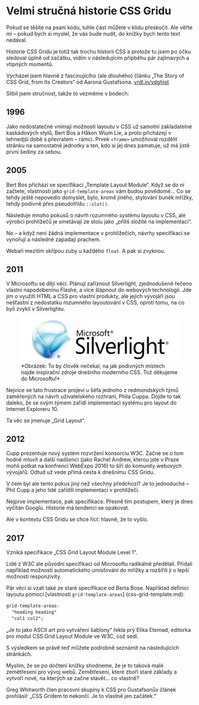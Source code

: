 # Velmi stručná historie CSS Gridu

Pokud se těšíte na psaní kódu, tuhle část můžete v klidu přeskočit. Ale věřte mi – pokud bych si myslel, že vás bude nudit, do knížky bych tento text nedával.

Historie CSS Gridu je totiž tak trochu historií CSS a protože tu jsem po očku sledoval úplně od začátku, vidím v následujícím přípběhu pár zajímavých a vtipných momentů.

Vycházel jsem hlavně z fascinujícího (ale dlouhého) článku „The Story of CSS Grid, from Its Creators“ od Aarona Gustafsona. [vrdl.in/vdghist](https://alistapart.com/article/the-story-of-css-grid-from-its-creators/)

Slíbil jsem stručnost, takže to vezměme v bodech:

## 1996

Jako nedostatečné vnímají možnosti layoutu v CSS už samotní zakladatelné kaskádových stylů, Bert Bos a Håkon Wium Lie, a proto přicházejí v tehnedjší době s převratem – rámci. Prvek `<frame>` umožňoval rozdělit stránku na samostatné jednotky a ten, kdo si jej dnes pamatuje, už má jistě první šediny za sebou.

## 2005

Bert Bos přichází se specifikací „Template Layout Module“. Když se do ní začtete, vlastnosti jako `grid-template-areas` vám budou povědomé… Co se tehdy ještě nepovedlo domyslet, bylo, kromě jiného, stylování buněk mřížky, tehdy podivně přes pseudotřídu `::slot()`.

Následuje mnoho pokusů o návrh rozumného systému layoutu v CSS, ale výrobci prohlížečů je smetávají ze stolu jako „příliš složité na implementaci“.

No – a když není žádná implementace v prohlížečích, návrhy specifikací se vynořují a následně zapadají prachem.

Webaři mezitím skřípou zuby u každého `float`. A pak si zvyknou.

## 2011

V Microsoftu se dějí věci. Plánují zaříznout Silverlight, zjednodušeně řečeno vlastní napodobeninu Flashe, a více šlápnout do webových technologií. Jde jim o využití HTML a CSS pro vlastní produkty, ale jejich vývojáři jsou nešťastní z nedostatku rozumného layoutování v CSS, oproti tomu, na co byli zvyklí v Silverlightu.

<figure>
<img src="../dist/images/original/vdgrid/silverlight.png" width="1920" height="540" alt="Microsoft Silverlight">
<figcaption markdown="1">
*Obrázek: To by člověk nečekal, na jak podivných místech najde inspirační zdroje dnešního moderního CSS. Tož děkujeme do Microsoftu!*
</figcaption>
</figure>

Nejvíce se tato frustrace projeví u šéfa jednoho z redmondských týmů zaměřených na návrh uživatelského rozhraní, Phila Cuppa. Dojde to tak daleko, že se svým týmem zařídí implementaci systému pro layout do Internet Exploreru 10.

Ta věc se jmenuje „Grid Layout“.

## 2012

Cupp prezentuje nový systém rozvržení konsorciu W3C. Začne se o tom hodně mluvit a další nadšenci (jako Rachel Andrew, kterou jste v Praze mohli potkat na konfrenci WebExpo 2016) to šíří do komunity webových vývojářů.
Odtud už vede přímá cesta k dnešnímu CSS Gridu.

V čem byl ale tento pokus jiný než všechny předchozí? Je to jednoduché – Phil Cupp a jeho lidé zařídili implementaci v prohlížeči.

Nejprve implementace, pak specifikace. Přesně tím postupem, který je dnes vyčítán Googlu. Historie má tendenci se opakovat.

Ale v kontextu CSS Gridu se chce říct: hlavně, že to vyšlo.

## 2017

Vzniká specifikace „CSS Grid Layout Module Level 1“.

Lidé z W3C ale původní specifikaci od Microsoftu radikálně předělali. Přidali například možnosti automatického umísťování do mřížky a rozšířili ji o lepší možnosti responzivity.

Pár věcí si vzali také ze staré specifikace od Berta Bose. Například definici layoutu pomocí [vlastnosti `grid-template-areas`]
(css-grid-template.md):

```css
grid-template-areas:
  "heading heading"
  "col1 col2";
```

„Je to jako ASCII art pro vytváření šablony“ řekla prý Elika Etemad, editorka pro modul CSS Grid Layout Module ve W3C, což sedí.

S výsledkem se právě teď můžete podrobně seznámit na následujících stránkách.

Myslím, že se po dočtení knížky shodneme, že je to taková malé zemětřesení pro vývoj webů. Zemětřesení, které zboří staré základy a vytvoří nové, na kterých se začne stavět… co vlastně?

Greg Whitworth člen pracovní skupiny k CSS pro Gustafsonův článek prohlásil: „CSS Gridem to nekončí. Je to vlastně jen začátek.“
